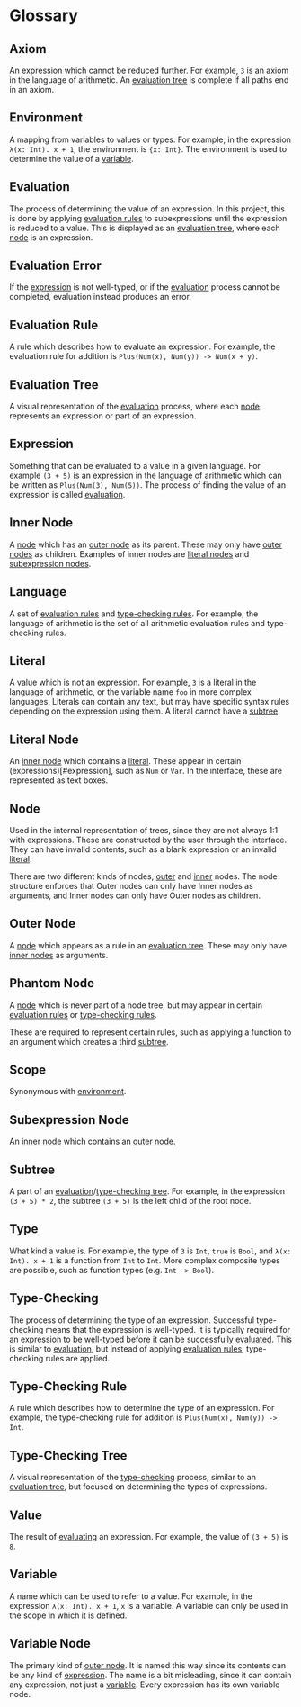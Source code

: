 # Glossary

## Axiom

An expression which cannot be reduced further.
For example, `3` is an axiom in the language of arithmetic.
An [evaluation tree](#evaluation-tree) is complete if all paths end in an axiom.

## Environment

A mapping from variables to values or types.
For example, in the expression `λ(x: Int). x + 1`, the environment is `{x: Int}`.
The environment is used to determine the value of a [variable](#variable).

## Evaluation

The process of determining the value of an expression.
In this project, this is done by applying [evaluation rules](#evaluation-rule) to subexpressions until the expression is
reduced to a value.
This is displayed as an [evaluation tree](#evaluation-tree), where each [node](#node) is an expression.

## Evaluation Error

If the [expression](#expression) is not well-typed, or if the [evaluation](#evaluation) process cannot be completed,
evaluation instead produces an error.

## Evaluation Rule

A rule which describes how to evaluate an expression.
For example, the evaluation rule for addition is `Plus(Num(x), Num(y)) -> Num(x + y)`.

## Evaluation Tree

A visual representation of the [evaluation](#evaluation) process, where each [node](#node) represents an expression or
part of an expression.

## Expression

Something that can be evaluated to a value in a given language.
For example `(3 + 5)` is an expression in the language of arithmetic which can be written as `Plus(Num(3), Num(5))`.
The process of finding the value of an expression is called [evaluation](#evaluation).

## Inner Node

A [node](#node) which has an [outer node](#outer-node) as its parent.
These may only have [outer nodes](#outer-node) as children.
Examples of inner nodes are [literal nodes](#literal-node) and [subexpression nodes](#subexpression-node).

## Language

A set of [evaluation rules](#evaluation-rule) and [type-checking rules](#type-checking-rule).
For example, the language of arithmetic is the set of all arithmetic evaluation rules and type-checking rules.

## Literal

A value which is not an expression.
For example, `3` is a literal in the language of arithmetic, or the variable name `foo` in more complex languages.
Literals can contain any text, but may have specific syntax rules depending on the expression using them.
A literal cannot have a [subtree](#subtree).

## Literal Node

An [inner node](#inner-node) which contains a [literal](#literal).
These appear in certain (expressions)[#expression], such as `Num` or `Var`.
In the interface, these are represented as text boxes.

## Node

Used in the internal representation of trees, since they are not always 1:1 with expressions.
These are constructed by the user through the interface.
They can have invalid contents, such as a blank expression or an invalid [literal](#literal).

There are two different kinds of nodes, [outer](#outer-node) and [inner](#inner-node) nodes.
The node structure enforces that Outer nodes can only have Inner nodes as arguments, and Inner nodes can only have Outer
nodes as children.

## Outer Node

A [node](#node) which appears as a rule in an [evaluation tree](#evaluation-tree).
These may only have [inner nodes](#inner-node) as arguments.

## Phantom Node

A [node](#node) which is never part of a node tree, but may appear in certain [evaluation rules](#evaluation-rule)
or [type-checking rules](#type-checking-rule).

These are required to represent certain rules, such as applying a function to an argument which creates a
third [subtree](#subtree).

## Scope

Synonymous with [environment](#environment).

## Subexpression Node

An [inner node](#inner-node) which contains an [outer node](#outer-node).

## Subtree

A part of an [evaluation](#evaluation)/[type-checking tree](#type-checking-tree).
For example, in the expression `(3 + 5) * 2`, the subtree `(3 + 5)` is the left child of the root node.

## Type

What kind a value is.
For example, the type of `3` is `Int`, `true` is `Bool`, and `λ(x: Int). x + 1` is a function from `Int` to `Int`.
More complex composite types are possible, such as function types (e.g. `Int -> Bool`).

## Type-Checking

The process of determining the type of an expression.
Successful type-checking means that the expression is well-typed.
It is typically required for an expression to be well-typed before it can be successfully [evaluated](#evaluation).
This is similar to [evaluation](#evaluation), but instead of applying [evaluation rules](#evaluation-rule),
type-checking rules are applied.

## Type-Checking Rule

A rule which describes how to determine the type of an expression.
For example, the type-checking rule for addition is `Plus(Num(x), Num(y)) -> Int`.

## Type-Checking Tree

A visual representation of the [type-checking](#type-checking) process, similar to
an [evaluation tree](#evaluation-tree), but focused on determining the types of expressions.

## Value

The result of [evaluating](#evaluation) an expression.
For example, the value of `(3 + 5)` is `8`.

## Variable

A name which can be used to refer to a value.
For example, in the expression `λ(x: Int). x + 1`, `x` is a variable.
A variable can only be used in the scope in which it is defined.

## Variable Node

The primary kind of [outer node](#outer-node).
It is named this way since its contents can be any kind of [expression](#expression).
The name is a bit misleading, since it can contain any expression, not just a [variable](#variable).
Every expression has its own variable node.
